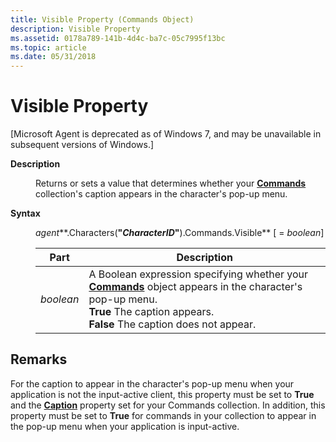 ```yaml
---
title: Visible Property (Commands Object)
description: Visible Property
ms.assetid: 0178a789-141b-4d4c-ba7c-05c7995f13bc
ms.topic: article
ms.date: 05/31/2018
---
```


# Visible Property

\[Microsoft Agent is deprecated as of Windows 7, and may be unavailable in subsequent versions of Windows.\]

<dl> <dt>

<span id="Description"></span><span id="description"></span><span id="DESCRIPTION"></span>**Description**
</dt> <dd>

Returns or sets a value that determines whether your [**Commands**](/windows/desktop/lwef/the-commands-collection-object) collection's caption appears in the character's pop-up menu.

</dd> <dt>

<span id="Syntax_"></span><span id="syntax_"></span><span id="SYNTAX_"></span>**Syntax** 
</dt> <dd>

*agent***.Characters(**"*CharacterID*"**).Commands.Visible** \[ = *boolean*\]



| Part      | Description                                                                                                                                                                                                                             |
|-----------|-----------------------------------------------------------------------------------------------------------------------------------------------------------------------------------------------------------------------------------------|
| *boolean* | A Boolean expression specifying whether your [**Commands**](/windows/desktop/lwef/the-commands-collection-object) object appears in the character's pop-up menu. <br/> **True** The caption appears.<br/> **False** The caption does not appear.<br/> |



 

</dd> </dl>

## Remarks

For the caption to appear in the character's pop-up menu when your application is not the input-active client, this property must be set to **True** and the [**Caption**](caption-property.md) property set for your Commands collection. In addition, this property must be set to **True** for commands in your collection to appear in the pop-up menu when your application is input-active.

 

